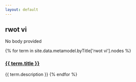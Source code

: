 ```yaml
---
layout: default
---
```

<style>
.initial-content {
  padding-left:5%;
  padding-right:25px;
}
</style>

## rwot vi

No body provided

{% for term in site.data.metamodel.byTitle['rwot vi'].nodes %}
### <a href='/_pages/embed?t={{ term.title }}'>{{ term.title }}</a>

{{ term.description }}
{% endfor %}

